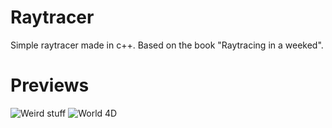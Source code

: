 # Raytracer
 Simple raytracer made in c++. Based on the book "Raytracing in a weeked".

# Previews
![Weird stuff](./renders/cameraPosZoomed.ppm)
![World 4D](./renders/world_4D.ppm)